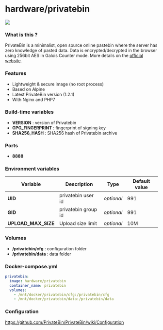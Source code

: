 # hardware/privatebin

![](https://i.imgur.com/uReSURN.png)

### What is this ?

PrivateBin is a minimalist, open source online pastebin where the server has zero knowledge of pasted data. Data is encrypted/decrypted in the browser using 256bit AES in Galois Counter mode. More details on the [official website](https://privatebin.info/).

### Features

- Lightweight & secure image (no root process)
- Based on Alpine
- Latest PrivateBin version (1.2.1)
- With Nginx and PHP7

### Build-time variables

- **VERSION** : version of Privatebin
- **GPG_FINGERPRINT** : fingerprint of signing key
- **SHA256_HASH** : SHA256 hash of Privatebin archive

### Ports

- **8888**

### Environment variables

| Variable | Description | Type | Default value |
| -------- | ----------- | ---- | ------------- |
| **UID** | privatebin user id | *optional* | 991
| **GID** | privatebin group id | *optional* | 991
| **UPLOAD_MAX_SIZE** | Upload size limit | *optional* | 10M

### Volumes

- **/privatebin/cfg** : configuration folder
- **/privatebin/data** : data folder

### Docker-compose.yml

```yml
privatebin:
  image: hardware/privatebin
  container_name: privatebin
  volumes:
    - /mnt/docker/privatebin/cfg:/privatebin/cfg
    - /mnt/docker/privatebin/data:/privatebin/data
```

### Configuration

https://github.com/PrivateBin/PrivateBin/wiki/Configuration
